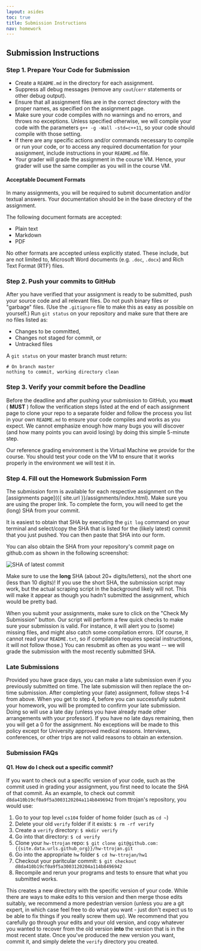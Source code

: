 ```yaml
---
layout: asides
toc: true
title: Submission Instructions
nav: homework
---
```


## Submission Instructions

### Step 1. Prepare Your Code for Submission

  + Create a `README.md` in the directory for each assignment.
  + Suppress all debug messages (remove any `cout`/`cerr` statements or other debug output).
  + Ensure that all assignment files are in the correct directory with the proper names, as specified on the assignment page.
  + Make sure your code compiles with no warnings and no errors, and throws no exceptions. Unless specified otherwise, we will compile your code with the parameters `g++ -g -Wall -std=c++11`, so your code should compile with those setting.
  + If there are any specific actions and/or commands necessary to compile or run your code, or to access any required documentation for your assignment, include instructions in your `README.md` file.
  + Your grader will grade the assignment in the course VM. Hence, your grader will use the same compiler as you will in the course VM.


#### Acceptable Document Formats
In many assignments, you will be required to submit documentation and/or textual answers. Your documentation should be in the base directory of the assignment.

The following document formats are accepted:

  + Plain text
  + Markdown
  + PDF
  
No other formats are accepted unless explicitly stated. These include, but are not limited to, Microsoft Word documents (e.g. `.doc`, `.docx`) and Rich Text Format (RTF) files.

### Step 2. Push your commits to GitHub
After you have verified that your assignment is ready to be submitted, push your source code and all relevant files. Do not push binary files or "garbage" files. (Use the `.gitignore` file to make this as easy as possible on yourself.) Run `git status` on your repository and make sure that there are no files listed as:

  + Changes to be committed,
  + Changes not staged for commit, or
  + Untracked files

A `git status` on your master branch must return:
    
```
# On branch master
nothing to commit, working directory clean
```

### Step 3. Verify your commit **before** the Deadline

Before the deadline and after pushing your submission to GitHub, you **must** ( **MUST** ) follow the verification steps listed at the end of each assignment page to clone your repo to a separate folder and follow the process you list in your own `README.md` to ensure your code compiles and works as you expect. We cannot emphasize enough how many bugs you will discover (and how many points you can avoid losing) by doing this simple 5-minute step.

Our reference grading environment is the Virtual Machine we provide for the course. You should test your code on the VM to ensure that it works properly in the environment we will test it in.

### Step 4. Fill out the Homework Submission Form
The submission form is available for each respective assignment on the [assignments page]({{ site.url }}/assignments/index.html). Make sure you are using the proper link. To complete the form, you will need to get the (long) SHA from your commit. 

It is easiest to obtain that SHA by executing the `git log` command on your terminal and select/copy the SHA that is listed for the (likely latest) commit that you just pushed.  You can then paste that SHA into our form.

You can also obtain the SHA from your repository's commit page on github.com as shown in the following screenshot:

![SHA of latest commit]({{site.baseurl}}/homework/img/github_commit-sha.png)

Make sure to use the **long** SHA (about 20+ digits/letters), not the short one (less than 10 digits)! If you use the short SHA, the submission script may work, but the actual scraping script in the background likely will not. This will make it appear as though you hadn't submitted the assignment, which would be pretty bad.

When you submit your assignments, make sure to click on the "Check My Submission" button. Our script will perform a few quick checks to make sure your submission is valid. For instance, it will alert you to (some) missing files, and might also catch some compilation errors. (Of course, it cannot read your `README.txt`, so if compilation requires special instructions, it will not follow those.) You can resubmit as often as you want -- we will grade the submission with the most recently submitted SHA.

### Late Submissions
Provided you have grace days, you can make a late submission even if you previously submitted on time. The late submission will then replace the on-time submission. After completing your (late) assignment, follow steps 1-4 from above. When you get to step 4, before you can successfully submit your homework, you will be prompted to confirm your late submission. Doing so will use a late day (unless you have already made other arrangements with your professor).  If you have no late days remaining, then you will get a 0 for the assignment. No exceptions will be made to this policy except for University approved medical reasons. Interviews, conferences, or other trips are not valid reasons to obtain an extension.


### Submission FAQs
#### Q1. How do I check out a specific commit?
If you want to check out a specific version of your code, such as the commit used in grading your assignment, you first need to locate the SHA of that commit. As an example, to check out commit `d8da410b19cf0a9f5a3003120204a114b8496942` from ttrojan's repository, you would use:

1. Go to your top level `cs104` folder of home folder (such as `cd ~`)
1. Delete your old `verify` folder if it exists: `$ rm -rf verify`
1. Create a `verify` directory: `$ mkdir verify`
1. Go into that directory: `$ cd verify`
1. Clone your `hw-ttrojan` repo: `$ git clone git@github.com:{{site.data.urls.github_org}}/hw-ttrojan.git`
1. Go into the appropriate `hw` folder `$ cd hw-ttrojan/hw1`
1. Checkout your paritcular commit:  `$ git checkout d8da410b19cf0a9f5a3003120204a114b8496942`
1. Recompile and rerun your programs and tests to ensure that what you submitted works.
 

This creates a new directory with the specific version of your code. While there are ways to make edits to this version and then merge those edits suitably, we recommend a more pedestrian version (unless you are a git expert, in which case feel free to do what you want - just don't expect us to be able to fix things if you really screw them up). We recommend that you carefully go through your edits and your old version, and copy whatever you wanted to recover from the old version **into** the version that is in the most recent state. Once you've produced the new version you want, commit it, and simply delete the `verify` directory you created.
